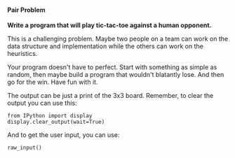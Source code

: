 #### Pair Problem

**Write a program that will play tic-tac-toe against a human opponent.**

This is a challenging problem. Maybe two people on a team can work on the data structure and implementation while the others can work on the heuristics.

Your program doesn't have to perfect. Start with something as simple as random, then maybe build a program that wouldn't blatantly lose. And then go for the win. Have fun with it.

The output can be just a print of the 3x3 board. Remember, to clear the output you can use this:

    from IPython import display
    display.clear_output(wait=True)

And to get the user input, you can use:

    raw_input()
   
